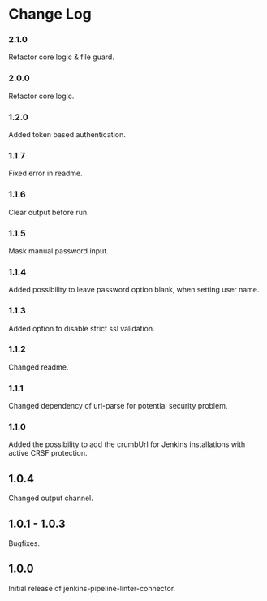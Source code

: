 # Change Log

### 2.1.0

Refactor core logic & file guard.

### 2.0.0

Refactor core logic.

### 1.2.0
Added token based authentication.

### 1.1.7
Fixed error in readme.

### 1.1.6

Clear output before run.

### 1.1.5

Mask manual password input.

### 1.1.4

Added possibility to leave password option blank, when setting user name.

### 1.1.3

Added option to disable strict ssl validation.

### 1.1.2

Changed readme.

### 1.1.1

Changed dependency of url-parse for potential security problem.

### 1.1.0

Added the possibility to add the crumbUrl for Jenkins installations with active CRSF protection.

## 1.0.4

Changed output channel.

## 1.0.1 - 1.0.3

Bugfixes.

## 1.0.0

Initial release of jenkins-pipeline-linter-connector.